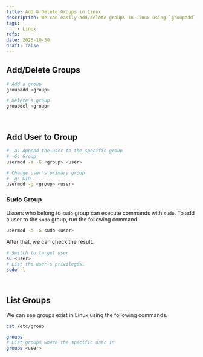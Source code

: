 ```yaml
---
title: Add & Delete Groups in Linux
description: We can easily add/delete groups in Linux using `groupadd`, `groupdel` commands.
tags:
    - Linux
refs:
date: 2023-10-30
draft: false
---
```


## Add/Delete Groups

```sh
# Add a group
groupadd <group>

# Delete a group
groupdel <group>
```

<br />

## Add User to Group

```sh
# -a: Append the user to the specific group
# -G: Group
usermod -a -G <group> <user>

# Change user's primary group
# -g: GID
usermod -g <group> <user>
```

### Sudo Group

Ussers who belong to `sudo` group can execute commands with `sudo`.
To add a user to the `sudo` group, run the following command.

```sh
usermod -a -G sudo <user>
```

After that, we can check the result.

```sh
# Switch to target user
su <user>
# List the user's privileges.
sudo -l
```

<br />

## List Groups

We can see groups exist in Linux using the following commands.

```sh
cat /etc/group

groups
# List groups where the specific user in
groups <user>
```


